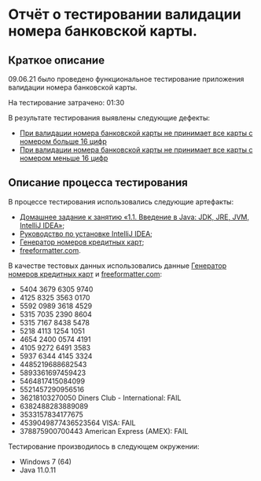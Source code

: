 # Отчёт о тестировании валидации номера банковской карты.

## Краткое описание

09.06.21 было проведено функциональное тестирование приложения валидации номера банковской карты.

На тестирование затрачено: 01:30

В результате тестирования выявлены следующие дефекты:
* [При валидации номера банковской карты не принимает все карты с номером больше 16 цифр](https://github.com/ElenaGorshenina/Java1.1/issues/1)
* [При валидации номера банковской карты не принимает все карты с номером меньше 16 цифр](https://github.com/ElenaGorshenina/Java1.1/issues/2)

## Описание процесса тестирования

В процессе тестирования использовались следующие артефакты:
* [Домашнее задание к занятию «1.1. Введение в Java: JDK, JRE, JVM, IntelliJ IDEA»](https://github.com/netology-code/javaqa-homeworks/tree/master/intro);
* [Руководство по установке IntelliJ IDEA](https://github.com/netology-code/javaqa-homeworks/blob/master/intro/idea.md);
* [Генератор номеров кредитных карт](https://cartoved.ru/common/generator-kreditnyh-kart.html); 
* [freeformatter.com](https://www.freeformatter.com/credit-card-number-generator-validator.html).

В качестве тестовых данных использовались данные [Генератор номеров кредитных карт](https://cartoved.ru/common/generator-kreditnyh-kart.html) и [freeformatter.com](https://www.freeformatter.com/credit-card-number-generator-validator.html):
* 5404 3679 6305 9740
* 4125 8325 3563 0170
* 5592 0989 3618 4529
* 5315 7035 2390 8604 
* 5315 7167 8438 5478
* 5218 4113 1254 1051
* 4654 2400 0574 4191 
* 4105 9272 6491 3583
* 5937 6344 4145 3324
* 4485219688682543
* 5893361697459423
* 5464817415084099
* 5521457290956516
* 36218103270050 Diners Club - International: FAIL
* 6382488283889089
* 3533157834177675
* 4539049877436523564 VISA: FAIL
* 378875900700443 American Express (AMEX): FAIL

Тестирование производилось в следующем окружении:
* Windows 7 (64)
* Java 11.0.11

